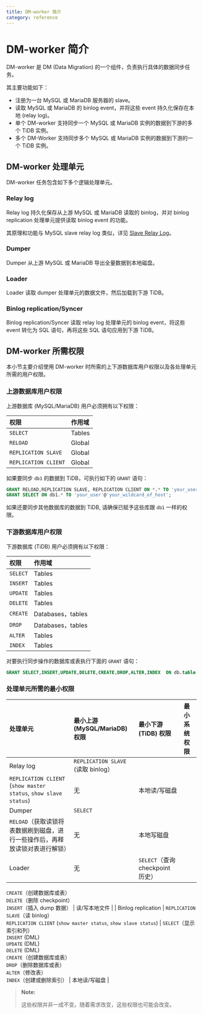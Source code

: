 ```yaml
---
title: DM-worker 简介
category: reference
---
```


# DM-worker 简介

DM-worker 是 DM (Data Migration) 的一个组件，负责执行具体的数据同步任务。

其主要功能如下：

- 注册为一台 MySQL 或 MariaDB 服务器的 slave。
- 读取 MySQL 或 MariaDB 的 binlog event，并将这些 event 持久化保存在本地 (relay log)。
- 单个 DM-worker 支持同步一个 MySQL 或 MariaDB 实例的数据到下游的多个 TiDB 实例。
- 多个 DM-Worker 支持同步多个 MySQL 或 MariaDB 实例的数据到下游的一个 TiDB 实例。

## DM-worker 处理单元

DM-worker 任务包含如下多个逻辑处理单元。

### Relay log

Relay log 持久化保存从上游 MySQL 或 MariaDB 读取的 binlog，并对 binlog replication 处理单元提供读取 binlog event 的功能。

其原理和功能与 MySQL slave relay log 类似，详见 [Slave Relay Log](https://dev.mysql.com/doc/refman/5.7/en/slave-logs-relaylog.html)。

### Dumper

Dumper 从上游 MySQL 或 MariaDB 导出全量数据到本地磁盘。

### Loader

Loader 读取 dumper 处理单元的数据文件，然后加载到下游 TiDB。

### Binlog replication/Syncer

Binlog replication/Syncer 读取 relay log 处理单元的 binlog event，将这些 event 转化为 SQL 语句，再将这些 SQL 语句应用到下游 TiDB。

## DM-worker 所需权限

本小节主要介绍使用 DM-worker 时所需的上下游数据库用户权限以及各处理单元所需的用户权限。

### 上游数据库用户权限

上游数据库 (MySQL/MariaDB) 用户必须拥有以下权限：

| 权限                   | 作用域    |
|:-------------------- |:------ |
| `SELECT`             | Tables |
| `RELOAD`             | Global |
| `REPLICATION SLAVE`  | Global |
| `REPLICATION CLIENT` | Global |


如果要同步 `db1` 的数据到 TiDB，可执行如下的 `GRANT` 语句：

```sql
GRANT RELOAD,REPLICATION SLAVE, REPLICATION CLIENT ON *.* TO 'your_user'@'your_wildcard_of_host'
GRANT SELECT ON db1.* TO 'your_user'@'your_wildcard_of_host';
```

如果还要同步其他数据库的数据到 TiDB, 请确保已赋予这些库跟 `db1` 一样的权限。

### 下游数据库用户权限

下游数据库 (TiDB) 用户必须拥有以下权限：

| 权限       | 作用域              |
|:-------- |:---------------- |
| `SELECT` | Tables           |
| `INSERT` | Tables           |
| `UPDATE` | Tables           |
| `DELETE` | Tables           |
| `CREATE` | Databases，tables |
| `DROP`   | Databases，tables |
| `ALTER`  | Tables           |
| `INDEX`  | Tables           |


对要执行同步操作的数据库或表执行下面的 `GRANT` 语句：

```sql
GRANT SELECT,INSERT,UPDATE,DELETE,CREATE,DROP,ALTER,INDEX  ON db.table TO 'your_user'@'your_wildcard_of_host';
```

### 处理单元所需的最小权限

| 处理单元               | 最小上游 (MySQL/MariaDB) 权限                                                                            | 最小下游 (TiDB) 权限                                                                                                                              | 最小系统权限  |
|:------------------ |:-------------------------------------------------------------------------------------------------- |:------------------------------------------------------------------------------------------------------------------------------------------- |:------- |
| Relay log          | `REPLICATION SLAVE` (读取 binlog）  
`REPLICATION CLIENT` (`show master status`, `show slave status`) | 无                                                                                                                                           | 本地读/写磁盘 |
| Dumper             | `SELECT`  
`RELOAD`（获取读锁将表数据刷到磁盘，进行一些操作后，再释放读锁对表进行解锁）                                              | 无                                                                                                                                           | 本地写磁盘   |
| Loader             | 无                                                                                                  | `SELECT`（查询 checkpoint 历史）  
`CREATE`（创建数据库或表）  
`DELETE`（删除 checkpoint）  
`INSERT`（插入 dump 数据）                                             | 读/写本地文件 |
| Binlog replication | `REPLICATION SLAVE`（读 binlog）  
`REPLICATION CLIENT` (`show master status`, `show slave status`)   | `SELECT`（显示索引和列）  
`INSERT` (DML)  
`UPDATE` (DML)  
`DELETE` (DML)  
`CREATE`（创建数据库或表）  
`DROP`（删除数据库或表）  
`ALTER`（修改表）  
`INDEX`（创建或删除索引） | 本地读/写磁盘 |


> **Note:**
> 
> 这些权限并非一成不变。随着需求改变，这些权限也可能会改变。